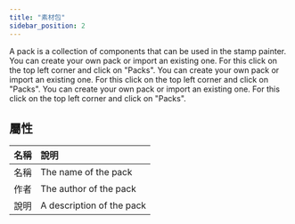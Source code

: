 ```yaml
---
title: "素材包"
sidebar_position: 2
---
```


A pack is a collection of components that can be used in the stamp painter. You can create your own pack or import an existing one. For this click on the top left corner and click on "Packs". You can create your own pack or import an existing one. For this click on the top left corner and click on "Packs". You can create your own pack or import an existing one. For this click on the top left corner and click on "Packs".

## 屬性

| 名稱 | 說明                        |
| --:|:------------------------- |
| 名稱 | The name of the pack      |
| 作者 | The author of the pack    |
| 說明 | A description of the pack |
